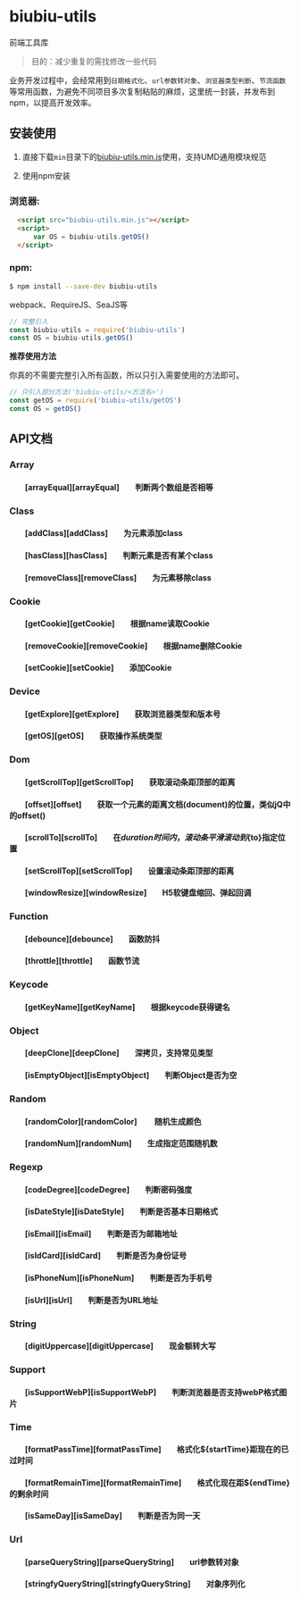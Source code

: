 # biubiu-utils
前端工具库

> 目的：减少重复的需找修改一些代码

业务开发过程中，会经常用到`日期格式化`、`url参数转对象`、`浏览器类型判断`、`节流函数`等常用函数，为避免不同项目多次复制粘贴的麻烦，这里统一封装，并发布到npm，以提高开发效率。

## 安装使用

1. 直接下载`min`目录下的[biubiu-utils.min.js](https://github.com/15521529438/biubiu-utils/blob/master/min/biubiuUtils.min.js)使用，支持UMD通用模块规范

2. 使用npm安装

### 浏览器:
``` html
  <script src="biubiu-utils.min.js"></script>
  <script>
      var OS = biubiu-utils.getOS()
  </script>
```

### npm:
``` bash
$ npm install --save-dev biubiu-utils
```

webpack、RequireJS、SeaJS等

``` javascript
// 完整引入
const biubiu-utils = require('biubiu-utils')
const OS = biubiu-utils.getOS()
```

**推荐使用方法**

你真的不需要完整引入所有函数，所以只引入需要使用的方法即可。
``` javascript
// 只引入部分方法('biubiu-utils/<方法名>')
const getOS = require('biubiu-utils/getOS')
const OS = getOS()
```
## API文档

### Array
#### &emsp;&emsp;[arrayEqual][arrayEqual]&emsp;&emsp;判断两个数组是否相等

### Class
#### &emsp;&emsp;[addClass][addClass]&emsp;&emsp;为元素添加class
#### &emsp;&emsp;[hasClass][hasClass]&emsp;&emsp;判断元素是否有某个class
#### &emsp;&emsp;[removeClass][removeClass]&emsp;&emsp;为元素移除class

### Cookie
#### &emsp;&emsp;[getCookie][getCookie]&emsp;&emsp;根据name读取Cookie
#### &emsp;&emsp;[removeCookie][removeCookie]&emsp;&emsp;根据name删除Cookie
#### &emsp;&emsp;[setCookie][setCookie]&emsp;&emsp;添加Cookie

### Device
#### &emsp;&emsp;[getExplore][getExplore]&emsp;&emsp;获取浏览器类型和版本号
#### &emsp;&emsp;[getOS][getOS]&emsp;&emsp;获取操作系统类型

### Dom
#### &emsp;&emsp;[getScrollTop][getScrollTop]&emsp;&emsp;获取滚动条距顶部的距离
#### &emsp;&emsp;[offset][offset]&emsp;&emsp;获取一个元素的距离文档(document)的位置，类似jQ中的offset()
#### &emsp;&emsp;[scrollTo][scrollTo]&emsp;&emsp;在${duration}时间内，滚动条平滑滚动到${to}指定位置
#### &emsp;&emsp;[setScrollTop][setScrollTop]&emsp;&emsp;设置滚动条距顶部的距离
#### &emsp;&emsp;[windowResize][windowResize]&emsp;&emsp;H5软键盘缩回、弹起回调

### Function
#### &emsp;&emsp;[debounce][debounce]&emsp;&emsp;函数防抖
#### &emsp;&emsp;[throttle][throttle]&emsp;&emsp;函数节流

### Keycode
#### &emsp;&emsp;[getKeyName][getKeyName]&emsp;&emsp;根据keycode获得键名

### Object
#### &emsp;&emsp;[deepClone][deepClone]&emsp;&emsp;深拷贝，支持常见类型
#### &emsp;&emsp;[isEmptyObject][isEmptyObject]&emsp;&emsp;判断Object是否为空

### Random
#### &emsp;&emsp;[randomColor][randomColor] &emsp;&emsp;随机生成颜色
#### &emsp;&emsp;[randomNum][randomNum]&emsp;&emsp;生成指定范围随机数

### Regexp
#### &emsp;&emsp;[codeDegree][codeDegree]&emsp;&emsp;判断密码强度
#### &emsp;&emsp;[isDateStyle][isDateStyle]&emsp;&emsp;判断是否基本日期格式
#### &emsp;&emsp;[isEmail][isEmail]&emsp;&emsp;判断是否为邮箱地址
#### &emsp;&emsp;[isIdCard][isIdCard]&emsp;&emsp;判断是否为身份证号
#### &emsp;&emsp;[isPhoneNum][isPhoneNum]&emsp;&emsp;判断是否为手机号
#### &emsp;&emsp;[isUrl][isUrl]&emsp;&emsp;判断是否为URL地址

### String
#### &emsp;&emsp;[digitUppercase][digitUppercase]&emsp;&emsp;现金额转大写

### Support
#### &emsp;&emsp;[isSupportWebP][isSupportWebP]&emsp;&emsp;判断浏览器是否支持webP格式图片
####

### Time
#### &emsp;&emsp;[formatPassTime][formatPassTime]&emsp;&emsp;格式化${startTime}距现在的已过时间
#### &emsp;&emsp;[formatRemainTime][formatRemainTime]&emsp;&emsp;格式化现在距${endTime}的剩余时间
#### &emsp;&emsp;[isSameDay][isSameDay]&emsp;&emsp;判断是否为同一天

### Url
#### &emsp;&emsp;[parseQueryString][parseQueryString]&emsp;&emsp;url参数转对象
#### &emsp;&emsp;[stringfyQueryString][stringfyQueryString]&emsp;&emsp;对象序列化
